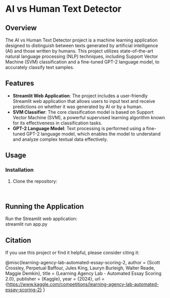 # AI vs Human Text Detector

## Overview
The AI vs Human Text Detector project is a machine learning application designed to distinguish between texts generated by artificial intelligence (AI) and those written by humans. This project utilizes state-of-the-art natural language processing (NLP) techniques, including Support Vector Machine (SVM) classification and a fine-tuned GPT-2 language model, to accurately classify text samples.

## Features
- **Streamlit Web Application**: The project includes a user-friendly Streamlit web application that allows users to input text and receive predictions on whether it was generated by AI or by a human.
- **SVM Classifier**: The core classification model is based on Support Vector Machine (SVM), a powerful supervised learning algorithm known for its effectiveness in classification tasks.
- **GPT-2 Language Model**: Text processing is performed using a fine-tuned GPT-2 language model, which enables the model to understand and analyze complex textual data effectively.

## Usage

### Installation
1. Clone the repository:
   ```bash
  

## Running the Application
Run the Streamlit web application:   
streamlit run app.py

## Citation
If you use this project or find it helpful, please consider citing it:

@misc{learning-agency-lab-automated-essay-scoring-2,
    author = {Scott Crossley, Perpetual Baffour, Jules King, Lauryn Burleigh, Walter Reade, Maggie Demkin},
    title = {Learning Agency Lab - Automated Essay Scoring 2.0},
    publisher = {Kaggle},
    year = {2024},
    url = {https://www.kaggle.com/competitions/learning-agency-lab-automated-essay-scoring-2}
}
